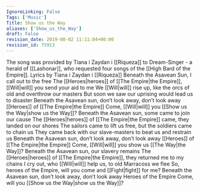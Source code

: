 ```yaml
---
IgnoreLinking: False
Tags: ['Music']
Title: Show us the Way
aliases: ['Show_us_the_Way']
draft: False
revision_date: 2019-08-02 11:11:04+00:00
revision_id: 75913
---
```


The song was provided by Tiana i Zaydan i [[Riqueza]] to Dream-Singer - a herald of [[Lashonar]], who requested four songs of the [[High Bard of the Empire]].
Lyrics by Tiana i Zaydan i [[Riqueza]] 
Beneath the Asavean Sun, I call out to the free
The [[Heroes|heroes]] of [[The Empire|the Empire]], [[Will|will]] you send your aid to me
We [[Will|will]] rise up, like the orcs of old and overthrow our masters
But soon we saw our uprising would lead us to disaster
Beneath the Asavean sun, don’t look away, don’t look away
[[Heroes]] of [[The Empire|the Empire]] Come, [[Will|will]] you [[Show us the Way|show us the Way]]?
Beneath the Asavean sun, some came to join our cause
The [[Heroes|heroes]] of [[The Empire|the Empire]] came, they landed on our shores
The sailors came to lift us free, but the soldiers came to chain us
They came back with our slave-masters to beat us and restrain us
Beneath the Asavean sun, don’t look away, don’t look away
[[Heroes]] of [[The Empire|the Empire]] Come, [[Will|will]] you show us [[The Way|the Way]]?
Beneath the Asavean sun, our slavery remains
The [[Heroes|heroes]] of [[The Empire|the Empire]], they returned me to my chains
I cry out, who [[Will|will]] help us, to old Marracoss we flee
So, heroes of the Empire, will you come and [[Fight|fight]] for me?
Beneath the Asavean sun, don’t look away, don’t look away
Heroes of the Empire Come, will you [[Show us the Way|show us the Way]]?